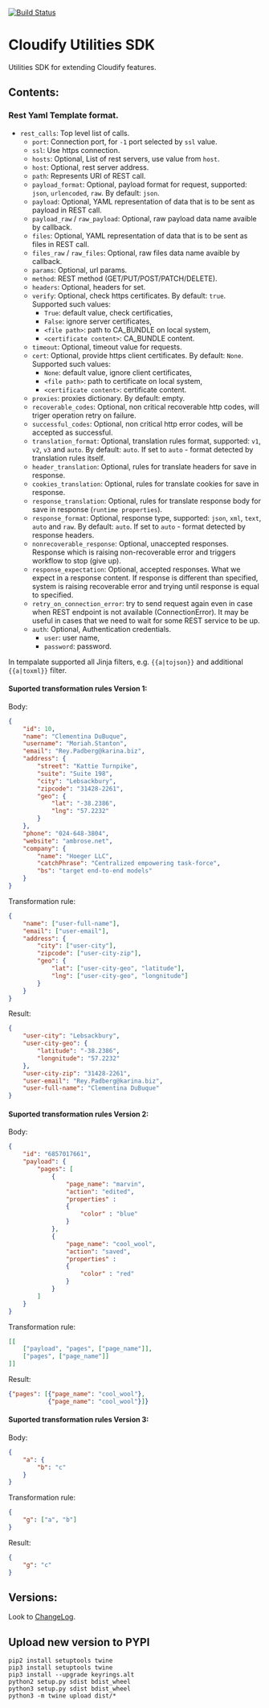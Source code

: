 [![Build Status](https://circleci.com/gh/cloudify-incubator/cloudify-utilities-plugins-sdk.svg?style=shield&circle-token=:circle-token)](https://circleci.com/gh/cloudify-incubator/cloudify-utilities-plugins-sdk)

# Cloudify Utilities SDK

Utilities SDK for extending Cloudify features.


## Contents:

### Rest Yaml Template format.

* `rest_calls`: Top level list of calls.
  * `port`: Connection port, for `-1` port selected by `ssl` value.
  * `ssl`: Use https connection.
  * `hosts`: Optional, List of rest servers, use value from `host`.
  * `host`: Optional, rest server address.
  * `path`: Represents URI of REST call.
  * `payload_format`: Optional, payload format for request, supported: `json`,
    `urlencoded`, `raw`. By default: `json`.
  * `payload`: Optional, YAML representation of data that is to be sent as
    payload in REST call.
  * `payload_raw` / `raw_payload`: Optional, raw payload data name avaible by
    callback.
  * `files`: Optional, YAML representation of data that is to be sent as
    files in REST call.
  * `files_raw` / `raw_files`: Optional, raw files data name avaible by
    callback.
  * `params`: Optional, url params.
  * `method`: REST method (GET/PUT/POST/PATCH/DELETE).
  * `headers`: Optional, headers for set.
  * `verify`: Optional, check https certificates. By default: `true`.
    Supported such values:
    * `True`: default value, check certificaties,
    * `False`: ignore server certificates,
    * `<file path>`: path to CA_BUNDLE on local system,
    * `<certificate content>`: CA_BUNDLE content.
  * `timeout`: Optional, timeout value for requests.
  * `cert`: Optional, provide https client certificates. By default: `None`.
    Supported such values:
    * `None`: default value, ignore client certificates,
    * `<file path>`: path to certificate on local system,
    * `<certificate content>`: certificate content.
  * `proxies`: proxies dictionary. By default: empty.
  * `recoverable_codes`: Optional, non critical recoverable http codes, will
    triger operation retry on failure.
  * `successful_codes`: Optional, non critical http error codes, will
    be accepted as successful.
  * `translation_format`: Optional, translation rules format, supported: `v1`,
    `v2`, `v3` and `auto`. By default: `auto`. If set to `auto` - format
    detected by translation rules itself.
  * `header_translation`: Optional, rules for translate headers for save in
    response.
  * `cookies_translation`: Optional, rules for translate cookies for save in
    response.
  * `response_translation`: Optional, rules for translate response body for
    save in response (`runtime properties`).
  * `response_format`: Optional, response type, supported: `json`, `xml`,
    `text`, `auto` and `raw`. By default: `auto`. If set to `auto` - format
    detected by response headers.
  * `nonrecoverable_response`: Optional, unaccepted responses. Response which
    is raising non-recoverable error and triggers workflow to stop (give up).
  * `response_expectation`: Optional, accepted responses. What we expect in a
    response content. If response is different than specified, system is
    raising recoverable error and trying until response is equal to specified.
  * `retry_on_connection_error`: try to send request again even in case when
    REST endpoint is not available (ConnectionError). It may be useful in cases
    that we need to wait for some REST service to be up.
  * `auth`: Optional, Authentication credentials.
    * `user`: user name,
    * `password`: password.

In tempalate supported all Jinja filters, e.g. `{{a|tojson}}` and additional
`{{a|toxml}}` filter.

#### Suported transformation rules Version 1:

Body:
```json
{
    "id": 10,
    "name": "Clementina DuBuque",
    "username": "Moriah.Stanton",
    "email": "Rey.Padberg@karina.biz",
    "address": {
        "street": "Kattie Turnpike",
        "suite": "Suite 198",
        "city": "Lebsackbury",
        "zipcode": "31428-2261",
        "geo": {
            "lat": "-38.2386",
            "lng": "57.2232"
        }
    },
    "phone": "024-648-3804",
    "website": "ambrose.net",
    "company": {
        "name": "Hoeger LLC",
        "catchPhrase": "Centralized empowering task-force",
        "bs": "target end-to-end models"
    }
}
```

Transformation rule:
```json
{
    "name": ["user-full-name"],
    "email": ["user-email"],
    "address": {
        "city": ["user-city"],
        "zipcode": ["user-city-zip"],
        "geo": {
            "lat": ["user-city-geo", "latitude"],
            "lng": ["user-city-geo", "longnitude"]
        }
    }
}
```

Result:
```json
{
    "user-city": "Lebsackbury",
    "user-city-geo": {
        "latitude": "-38.2386",
        "longnitude": "57.2232"
    },
    "user-city-zip": "31428-2261",
    "user-email": "Rey.Padberg@karina.biz",
    "user-full-name": "Clementina DuBuque"
}
```

#### Suported transformation rules Version 2:

Body:
```json
{
    "id": "6857017661",
    "payload": {
        "pages": [
            {
                "page_name": "marvin",
                "action": "edited",
                "properties" :
                {
                    "color" : "blue"
                }
            },
            {
                "page_name": "cool_wool",
                "action": "saved",
                "properties" :
                {
                    "color" : "red"
                }
            }
        ]
    }
}
```

Transformation rule:
```json
[[
    ["payload", "pages", ["page_name"]],
    ["pages", ["page_name"]]
]]
```

Result:
```json
{"pages": [{"page_name": "cool_wool"},
           {"page_name": "cool_wool"}]}
```

#### Suported transformation rules Version 3:

Body:
```json
{
    "a": {
        "b": "c"
    }
}
```

Transformation rule:
```json
{
    "g": ["a", "b"]
}
```

Result:
```json
{
    "g": "c"
}
```

## Versions:

Look to [ChangeLog](CHANGELOG.txt).


## Upload new version to PYPI
```shell
pip2 install setuptools twine
pip3 install setuptools twine
pip3 install --upgrade keyrings.alt
python2 setup.py sdist bdist_wheel
python3 setup.py sdist bdist_wheel
python3 -m twine upload dist/*
```
